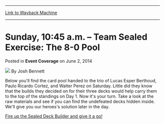 
---
[Link to Wayback Machine](https://web.archive.org/web/20220703075456/https://magic.wizards.com/en/articles/archive/event-coverage/sunday-1045-am-%E2%80%93-team-sealed-exercise-8-0-pool-2014-06-01)

[_metadata_:author]:- "Josh Bennett"
[_metadata_:description]:- "Below you'll find the card pool handed to the trio of Lucas Esper Berthoud, Paulo Ricardo Cortez, and Walter Perez on Saturday. Little did they know that the builds they decided on for their three decks would help carry them to the top of the standings on Day 1. Now it's your turn. Take a look at the raw materials and see if you can find the undefeated decks hidden inside."
[_metadata_:generator]:- "Drupal 7 (http://drupal.org)"
[_metadata_:node]:- "317991"
[_metadata_:path_date]:- "2014-06-01"
[_metadata_:publish_date]:- "2014-06-02"
[_metadata_:source]:- "div-main-content"
[_metadata_:title]:- "Sunday, 10:45 a.m. – Team Sealed Exercise: The 8-0 Pool"
[_metadata_:wayback_capture_timestamp]:- "2022-07-03 07:54:56"
[_metadata_:wayback_raw_url]:- "https://web.archive.org/web/20220703075456id_/https://magic.wizards.com/en/articles/archive/event-coverage/sunday-1045-am-%E2%80%93-team-sealed-exercise-8-0-pool-2014-06-01"
[_metadata_:wayback_url]:- "https://magic.wizards.com/en/articles/archive/event-coverage/sunday-1045-am-%E2%80%93-team-sealed-exercise-8-0-pool-2014-06-01"
---


Sunday, 10:45 a.m. – Team Sealed Exercise: The 8-0 Pool
=======================================================



 Posted in **Event Coverage**
 on June 2, 2014 






![](https://media.magic.wizards.com/styles/auth_small/public/images/person/authorpic_joshbennett.jpg)
By Josh Bennett











Below you'll find the card pool handed to the trio of Lucas Esper Berthoud, Paulo Ricardo Cortez, and Walter Perez on Saturday. Little did they know that the builds they decided on for their three decks would help carry them to the top of the standings on Day 1. Now it's your turn. Take a look at the raw materials and see if you can find the undefeated decks hidden inside. We'll give you our heroes's solution later in the day.


[Fire up the Sealed Deck Builder and give it a go!](http://archive.wizards.com/magic/magazine/article.aspx?x=mtg/daily/eventcoverage/gpsao14/day2#)







